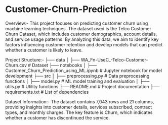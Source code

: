 # Customer-Churn-Prediction

Overview:- This project focuses on predicting customer churn using machine learning techniques. The dataset used is the Telco Customer Churn Dataset, which includes customer demographics, account details, and service usage patterns. By analyzing this data, we aim to identify key factors influencing customer retention and develop models that can predict whether a customer is likely to leave.

Project Structure:- ├── data │ ├── WA_Fn-UseC_-Telco-Customer-Churn.csv # Dataset ├── notebooks │ ├── Customer_Churn_Prediction_using_ML.ipynb # Jupyter notebook for model development ├── src │ ├── preprocessing.py # Data preprocessing functions │ ├── model.py # ML model training and evaluation │ ├── utils.py # Utility functions ├── README.md # Project documentation ├── requirements.txt # List of dependencies

Dataset Information:- The dataset contains 7,043 rows and 21 columns, providing insights into customer details, services subscribed, contract types, and monthly charges. The key feature is Churn, which indicates whether a customer has discontinued the service.
